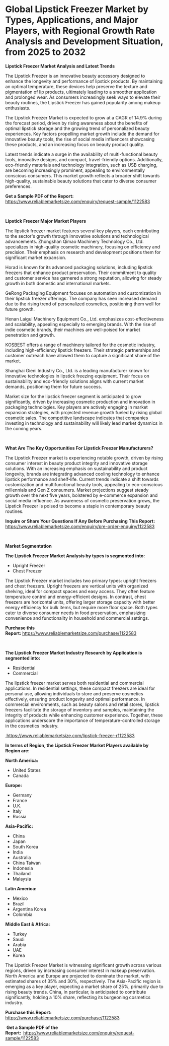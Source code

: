 <p><h1>Global Lipstick Freezer Market by Types, Applications, and Major Players, with Regional Growth Rate Analysis and Development Situation, from 2025 to 2032</h1></p><p><strong>Lipstick Freezer Market Analysis and Latest Trends</strong></p>
<p><p>The Lipstick Freezer is an innovative beauty accessory designed to enhance the longevity and performance of lipstick products. By maintaining an optimal temperature, these devices help preserve the texture and pigmentation of lip products, ultimately leading to a smoother application and prolonged wear. As consumers increasingly seek ways to elevate their beauty routines, the Lipstick Freezer has gained popularity among makeup enthusiasts.</p><p>The Lipstick Freezer Market is expected to grow at a CAGR of 14.9% during the forecast period, driven by rising awareness about the benefits of optimal lipstick storage and the growing trend of personalized beauty experiences. Key factors propelling market growth include the demand for innovative beauty tools, the rise of social media influencers showcasing these products, and an increasing focus on beauty product quality.</p><p>Latest trends indicate a surge in the availability of multi-functional beauty tools, innovative designs, and compact, travel-friendly options. Additionally, eco-friendly materials and technology integration, such as USB charging, are becoming increasingly prominent, appealing to environmentally conscious consumers. This market growth reflects a broader shift towards high-quality, sustainable beauty solutions that cater to diverse consumer preferences.</p></p>
<p><strong>Get a Sample PDF of the Report:&nbsp;</strong> <a href="https://www.reliablemarketsize.com/enquiry/request-sample/1122583?utm_campaign=2113&utm_medium=2&utm_source=Github&utm_content=ia&utm_term=12042025&utm_id=lipstick-freezer">https://www.reliablemarketsize.com/enquiry/request-sample/1122583</a></p>
<p>&nbsp;</p>
<p><strong>Lipstick Freezer Major Market Players</strong></p>
<p><p>The lipstick freezer market features several key players, each contributing to the sector's growth through innovative solutions and technological advancements. Zhongshan Qimao Machinery Technology Co., Ltd. specializes in high-quality cosmetic machinery, focusing on efficiency and precision. Their emphasis on research and development positions them for significant market expansion.</p><p>Horad is known for its advanced packaging solutions, including lipstick freezers that enhance product preservation. Their commitment to quality and customer service has garnered a strong reputation, allowing for steady growth in both domestic and international markets.</p><p>GeRong Packaging Equipment focuses on automation and customization in their lipstick freezer offerings. The company has seen increased demand due to the rising trend of personalized cosmetics, positioning them well for future growth.</p><p>Henan Laigui Machinery Equipment Co., Ltd. emphasizes cost-effectiveness and scalability, appealing especially to emerging brands. With the rise of indie cosmetic brands, their machines are well-poised for market penetration and growth.</p><p>KOSBEST offers a range of machinery tailored for the cosmetic industry, including high-efficiency lipstick freezers. Their strategic partnerships and customer outreach have allowed them to capture a significant share of the market.</p><p>Shanghai Gieni Industry Co., Ltd. is a leading manufacturer known for innovative technologies in lipstick freezing equipment. Their focus on sustainability and eco-friendly solutions aligns with current market demands, positioning them for future success.</p><p>Market size for the lipstick freezer segment is anticipated to grow significantly, driven by increasing cosmetic production and innovation in packaging technologies. Key players are actively engaging in market expansion strategies, with projected revenue growth fueled by rising global cosmetic sales. The competitive landscape indicates that companies investing in technology and sustainability will likely lead market dynamics in the coming years.</p></p>
<p>&nbsp;</p>
<p><strong>What Are The Key Opportunities For Lipstick Freezer Manufacturers?</strong></p>
<p><p>The Lipstick Freezer market is experiencing notable growth, driven by rising consumer interest in beauty product integrity and innovative storage solutions. With an increasing emphasis on sustainability and product longevity, brands are integrating advanced cooling technology to enhance lipstick performance and shelf-life. Current trends indicate a shift towards customization and multifunctional beauty tools, appealing to eco-conscious millennials and Gen Z consumers. Market projections suggest steady growth over the next five years, bolstered by e-commerce expansion and social media influence. As awareness of cosmetic preservation grows, the Lipstick Freezer is poised to become a staple in contemporary beauty routines.</p></p>
<p><strong>Inquire or Share Your Questions If Any Before Purchasing This Report:</strong> <a href="https://www.reliablemarketsize.com/enquiry/pre-order-enquiry/1122583?utm_campaign=2113&utm_medium=2&utm_source=Github&utm_content=ia&utm_term=12042025&utm_id=lipstick-freezer">https://www.reliablemarketsize.com/enquiry/pre-order-enquiry/1122583</a></p>
<p>&nbsp;</p>
<p><strong>Market Segmentation</strong></p>
<p><strong>The Lipstick Freezer Market Analysis by types is segmented into:</strong></p>
<p><ul><li>Upright Freezer</li><li>Chest Freezer</li></ul></p>
<p><p>The Lipstick Freezer market includes two primary types: upright freezers and chest freezers. Upright freezers are vertical units with organized shelving, ideal for compact spaces and easy access. They often feature temperature control and energy-efficient designs. In contrast, chest freezers are horizontal units, offering larger storage capacity with better energy efficiency for bulk items, but require more floor space. Both types cater to diverse consumer needs in food preservation, emphasizing convenience and functionality in household and commercial settings.</p></p>
<p><strong>Purchase this Report:&nbsp;</strong><a href="https://www.reliablemarketsize.com/purchase/1122583?utm_campaign=2113&utm_medium=2&utm_source=Github&utm_content=ia&utm_term=12042025&utm_id=lipstick-freezer">https://www.reliablemarketsize.com/purchase/1122583</a></p>
<p>&nbsp;</p>
<p><strong>The Lipstick Freezer Market Industry Research by Application is segmented into:</strong></p>
<p><ul><li>Residential</li><li>Commercial</li></ul></p>
<p><p>The lipstick freezer market serves both residential and commercial applications. In residential settings, these compact freezers are ideal for personal use, allowing individuals to store and preserve cosmetics effectively, ensuring product longevity and optimal performance. In commercial environments, such as beauty salons and retail stores, lipstick freezers facilitate the storage of inventory and samples, maintaining the integrity of products while enhancing customer experience. Together, these applications underscore the importance of temperature-controlled storage in the cosmetics industry.</p></p>
<p><a href="https://www.reliablemarketsize.com/lipstick-freezer-r1122583?utm_campaign=2113&utm_medium=2&utm_source=Github&utm_content=ia&utm_term=12042025&utm_id=lipstick-freezer">&nbsp;https://www.reliablemarketsize.com/lipstick-freezer-r1122583</a></p>
<p><strong>In terms of Region, the Lipstick Freezer Market Players available by Region are:</strong></p>
<p>
    <p> <strong> North America: </strong>
        <ul>
            <li>United States</li>
            <li>Canada</li>
        </ul>
        </p> 
    <p> <strong> Europe: </strong>
        <ul>
            <li>Germany</li>
            <li>France</li>
            <li>U.K.</li>
            <li>Italy</li>
            <li>Russia</li>
        </ul>
        </p> 
    <p> <strong> Asia-Pacific: </strong>
        <ul>
            <li>China</li>
            <li>Japan</li>
            <li>South Korea</li>
            <li>India</li>
            <li>Australia</li>
            <li>China Taiwan</li>
            <li>Indonesia</li>
            <li>Thailand</li>
            <li>Malaysia</li>
        </ul>
        </p> 
    <p> <strong> Latin America: </strong>
        <ul>
            <li>Mexico</li>
            <li>Brazil</li>
            <li>Argentina Korea</li>
            <li>Colombia</li>
        </ul>
        </p> 
    <p> <strong> Middle East & Africa: </strong>
        <ul>
            <li>Turkey</li>
            <li>Saudi</li>
            <li>Arabia</li>
            <li>UAE</li>
            <li>Korea</li>
        </ul>
    </p>
    </p>
<p><p>The Lipstick Freezer Market is witnessing significant growth across various regions, driven by increasing consumer interest in makeup preservation. North America and Europe are projected to dominate the market, with estimated shares of 35% and 30%, respectively. The Asia-Pacific region is emerging as a key player, expecting a market share of 25%, primarily due to rising beauty trends. China, in particular, is anticipated to contribute significantly, holding a 10% share, reflecting its burgeoning cosmetics industry.</p></p>
<p><strong>Purchase this Report: </strong><a href="https://www.reliablemarketsize.com/purchase/1122583?utm_campaign=2113&utm_medium=2&utm_source=Github&utm_content=ia&utm_term=12042025&utm_id=lipstick-freezer">https://www.reliablemarketsize.com/purchase/1122583</a></p>
<p>&nbsp;<strong>Get a Sample PDF of the Report:&nbsp;&nbsp;</strong><a href="https://www.reliablemarketsize.com/enquiry/request-sample/1122583?utm_campaign=2113&utm_medium=2&utm_source=Github&utm_content=ia&utm_term=12042025&utm_id=lipstick-freezer">https://www.reliablemarketsize.com/enquiry/request-sample/1122583</a></p>
<p><strong></strong></p>
<p><p></p><p></p><p></p></p>